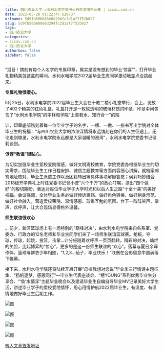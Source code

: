 ```yaml
---
title: 四川农业大学->水利水电学院用心开启浓情毕业季 | sicau.com.cn
date: 2022-05-28 01:22:47.628737
urlname: 5d9fb50b688e6d294fc2d1af7f52b027
slug: 5d9fb50b688e6d294fc2d1af7f52b027
tags: 
- 四川农业大学
categories:
- sicau.com.cn
- 四川农业大学
authorbox: false
sidebar: false
---
```

“泪目！镌刻有每个人名字的专属印章，属实是没有想到的毕业‘惊喜’”，打开毕业礼物精美包装盒的瞬间，水利水电学院2022届毕业生周同学激动地差点没跳起来。

****专属礼物很暖心。****

5月25日，水利水电学院2022届毕业生大会在十教二楼小礼堂举行，会上，发放了402个精美的红色礼盒，礼盒打开是一枚枚透明的玻璃材质的印章，印章中间包含了“水利水电学院”的字样和学院“上善若水、知行合一”的院
<!--more-->
训，印章底部镌刻着每一位毕业学子的名字，一横、一撇、一捺书写出学院对全体毕业生的祝福：“与四川农业大学的浓浓深情将永远镌刻在你们的人生征途上，无论走到哪里，水利水电学院永远都是大家温暖的港湾”，水利水电学院党委书记侯莉谈到。

**谆谆“教诲”很贴心。**

为切实加强毕业生爱校爱院情感，做好文明离校教育，学院党委办根据毕业生的切实需求，围绕毕业生工作日程安排、诚信主题教育等方面内容细心讲解，就档案邮寄地址核对、毕业生派遣工作以及团籍转出等具体事项解疑答惑；侯莉巧妙结合2018级开学典礼上时任党委书记曾小波“六个千万”的悉心叮嘱，提出“四个做好”的殷切期盼，表达对每位毕业学子大学时光和以后人生之路“十全十美”的美好祝福。会议强调，全体毕业生务必做好倾诉离殇、做好角色转换、做好躬身示范、做好社会融入，营造爱校荣院、温情感恩、珍重互勉的氛围。台下一阵阵笑声、掌声、欢呼声，让大会现场显得格外温馨。

**师生联谊很欢心**

。前夕，新区篮球场上有一场特别的“巅峰对决”，由水利水电学院来自各系室、党委办、行政办的12名老师和毕业生同学们来了一场师生联谊篮球赛。抢板，夺球，传球，起跳，投篮，击掌…计分板随着欢呼声一页页翻转。精彩的对决，灿烂的笑脸，比起博弈的“惊心”，更多的是这一份师生联谊的“欢心”。落幕与夏日余晖作伴，篮球与鲜衣少年相随，“1,2,3…茄子，毕业快乐！”联赛在合影留念中圆满落下帷幕。

接下来，水利水电学院还将陆续开展开展“母校我想对您说”毕业季三行情诗主题征集、“扬帆逐梦，感恩同行”—毕业生代表座谈会、“榜YOUNG”系列优秀毕业生分享会、“‘鱼’水情深”主题毕业晚会以及邀请毕业生自编自导毕业MV记录美好大学生活，讲述毕业学子的爱校爱院情怀，用心用情护航2022届毕业生，有温度、有温情地做好毕业生后期工作。

![图](https://news.sicau.edu.cn/__local/F/D3/82/39A52A6AB874E41EDB48DADEEFA_FAED9947_1900DE.png)

![图](https://news.sicau.edu.cn/__local/E/7E/3C/92E7394D64B3F7D984C0AEC3D31_FA09DE08_17C89F.png)

![图](https://news.sicau.edu.cn/__local/8/D7/D8/D9D163B8713BF3C700C359AD022_B0BEAAD8_1C5B7A.png)

![图](https://news.sicau.edu.cn/__local/F/09/51/0EA79448C2CF215A5ACFA6CD898_014E485F_1C6CC5.png)

[转入文章首发地址](https://news.sicau.edu.cn/info/1078/68003.htm)